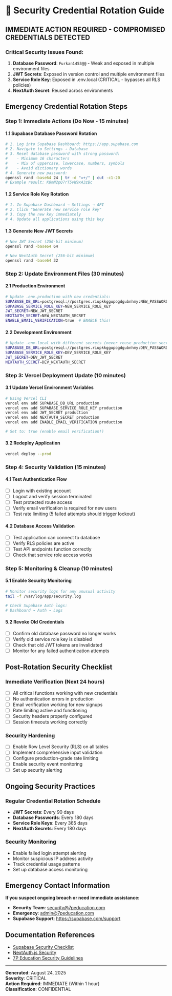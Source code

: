 # 🔐 Security Credential Rotation Guide

## IMMEDIATE ACTION REQUIRED - COMPROMISED CREDENTIALS DETECTED

### Critical Security Issues Found:
1. **Database Password**: `Furkan1453@@` - Weak and exposed in multiple environment files
2. **JWT Secrets**: Exposed in version control and multiple environment files  
3. **Service Role Key**: Exposed in .env.local (CRITICAL - bypasses all RLS policies)
4. **NextAuth Secret**: Reused across environments

## Emergency Credential Rotation Steps

### Step 1: Immediate Actions (Do Now - 15 minutes)

#### 1.1 Supabase Database Password Rotation
```bash
# 1. Log into Supabase Dashboard: https://app.supabase.com
# 2. Navigate to Settings → Database
# 3. Reset database password with strong password:
#    - Minimum 16 characters
#    - Mix of uppercase, lowercase, numbers, symbols
#    - Avoid dictionary words
# 4. Generate new password:
openssl rand -base64 24 | tr -d "=+/" | cut -c1-20
# Example result: K8mN2pQ7rT5vW9xA3zBc
```

#### 1.2 Service Role Key Rotation  
```bash
# 1. In Supabase Dashboard → Settings → API
# 2. Click "Generate new service role key"
# 3. Copy the new key immediately
# 4. Update all applications using this key
```

#### 1.3 Generate New JWT Secrets
```bash
# New JWT Secret (256-bit minimum)
openssl rand -base64 64

# New NextAuth Secret (256-bit minimum)  
openssl rand -base64 32
```

### Step 2: Update Environment Files (30 minutes)

#### 2.1 Production Environment
```bash
# Update .env.production with new credentials:
SUPABASE_DB_URL=postgresql://postgres.riupkkggupogdgubnhmy:NEW_PASSWORD@aws-0-eu-central-1.pooler.supabase.com:6543/postgres?sslmode=require
SUPABASE_SERVICE_ROLE_KEY=NEW_SERVICE_ROLE_KEY
JWT_SECRET=NEW_JWT_SECRET
NEXTAUTH_SECRET=NEW_NEXTAUTH_SECRET
ENABLE_EMAIL_VERIFICATION=true  # ENABLE this!
```

#### 2.2 Development Environment  
```bash
# Update .env.local with different secrets (never reuse production secrets):
SUPABASE_DB_URL=postgresql://postgres.riupkkggupogdgubnhmy:DEV_PASSWORD@aws-0-eu-central-1.pooler.supabase.com:6543/postgres?sslmode=require
SUPABASE_SERVICE_ROLE_KEY=DEV_SERVICE_ROLE_KEY
JWT_SECRET=DEV_JWT_SECRET  
NEXTAUTH_SECRET=DEV_NEXTAUTH_SECRET
```

### Step 3: Vercel Deployment Update (10 minutes)

#### 3.1 Update Vercel Environment Variables
```bash
# Using Vercel CLI
vercel env add SUPABASE_DB_URL production
vercel env add SUPABASE_SERVICE_ROLE_KEY production  
vercel env add JWT_SECRET production
vercel env add NEXTAUTH_SECRET production
vercel env add ENABLE_EMAIL_VERIFICATION production

# Set to: true (enable email verification!)
```

#### 3.2 Redeploy Application
```bash
vercel deploy --prod
```

### Step 4: Security Validation (15 minutes)

#### 4.1 Test Authentication Flow
- [ ] Login with existing account
- [ ] Logout and verify session terminated
- [ ] Test protected route access
- [ ] Verify email verification is required for new users
- [ ] Test rate limiting (5 failed attempts should trigger lockout)

#### 4.2 Database Access Validation
- [ ] Test application can connect to database
- [ ] Verify RLS policies are active
- [ ] Test API endpoints function correctly
- [ ] Check that service role access works

### Step 5: Monitoring & Cleanup (10 minutes)

#### 5.1 Enable Security Monitoring
```bash
# Monitor security logs for any unusual activity
tail -f /var/log/app/security.log

# Check Supabase Auth logs:
# Dashboard → Auth → Logs
```

#### 5.2 Revoke Old Credentials
- [ ] Confirm old database password no longer works
- [ ] Verify old service role key is disabled
- [ ] Check that old JWT tokens are invalidated
- [ ] Monitor for any failed authentication attempts

## Post-Rotation Security Checklist

### Immediate Verification (Next 24 hours)
- [ ] All critical functions working with new credentials
- [ ] No authentication errors in production
- [ ] Email verification working for new signups  
- [ ] Rate limiting active and functioning
- [ ] Security headers properly configured
- [ ] Session timeouts working correctly

### Security Hardening
- [ ] Enable Row Level Security (RLS) on all tables
- [ ] Implement comprehensive input validation
- [ ] Configure production-grade rate limiting
- [ ] Enable security event monitoring
- [ ] Set up security alerting

## Ongoing Security Practices

### Regular Credential Rotation Schedule
- **JWT Secrets**: Every 90 days
- **Database Passwords**: Every 180 days  
- **Service Role Keys**: Every 365 days
- **NextAuth Secrets**: Every 180 days

### Security Monitoring
- Enable failed login attempt alerting
- Monitor suspicious IP address activity
- Track credential usage patterns
- Set up database access monitoring

## Emergency Contact Information

**If you suspect ongoing breach or need immediate assistance:**

- **Security Team**: security@7peducation.com
- **Emergency**: admin@7peducation.com  
- **Supabase Support**: https://supabase.com/support

## Documentation References

- [Supabase Security Checklist](https://supabase.com/docs/guides/platform/going-into-prod)
- [NextAuth.js Security](https://next-auth.js.org/configuration/options#security)
- [7P Education Security Guidelines](../docs/04-reference/security-guidelines.md)

---

**Generated**: August 24, 2025  
**Severity**: CRITICAL  
**Action Required**: IMMEDIATE (Within 1 hour)  
**Classification**: CONFIDENTIAL